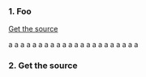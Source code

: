 
### 1. Foo

[Get the source](#2-get-the-source)

a
a
a
a
a
a
a
a
a
a
a
a
a
a
a
a
a
a
a
a
a
a





### 2. Get the source
